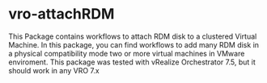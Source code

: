 # vro-attachRDM
This Package contains workflows to attach RDM disk to a clustered Virtual Machine.
In this package, you can find workflows to add many RDM disk in a physical compatibility mode two or more virtual machines in VMware enviroment.
This package was tested with vRealize Orchestrator 7.5, but it should work in any VRO 7.x

